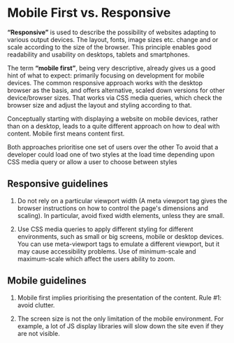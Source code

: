# Mobile First vs. Responsive

**“Responsive”** is used to describe the possibility of websites adapting to various output devices.
The layout, fonts, image sizes etc. change and or scale according to the size of the browser. This principle enables good readability and usability on desktops, tablets and smartphones.

The term **“mobile first”**, being very descriptive, already gives us a good hint of what to expect: primarily focusing on development for mobile devices. The common responsive approach works with the desktop browser as the basis, and offers alternative, scaled down versions for other device/browser sizes. That works via CSS media queries, which check the browser size and adjust the layout and styling according to that.

Conceptually starting with displaying a website on mobile devices, rather than on a desktop, leads to a quite different approach on how to deal with content. Mobile first means content first.

Both approaches prioritise one set of users over the other
To avoid that a developer could load one of two styles at the load time depending upon CSS media query or allow a user to choose between styles

## Responsive guidelines

1. Do not rely on a particular viewport width (A meta viewport tag gives the browser instructions on how to control the page's dimensions and scaling). In particular, avoid fixed width elements, unless they are small.

2. Use CSS media queries to apply different styling for different environments, such as small or big screens, mobile or desktop devices. You can use meta-viewport tags to emulate a different viewport, but it may cause accessibility problems. Use of minimum-scale and maximum-scale which affect the users ability to zoom.

## Mobile guidelines

1. Mobile first implies prioritising the presentation of the content. Rule #1: avoid clutter.

2. The screen size is not the only limitation of the mobile environment. For example, a lot of JS display libraries will slow down the site even if they are not visible.
